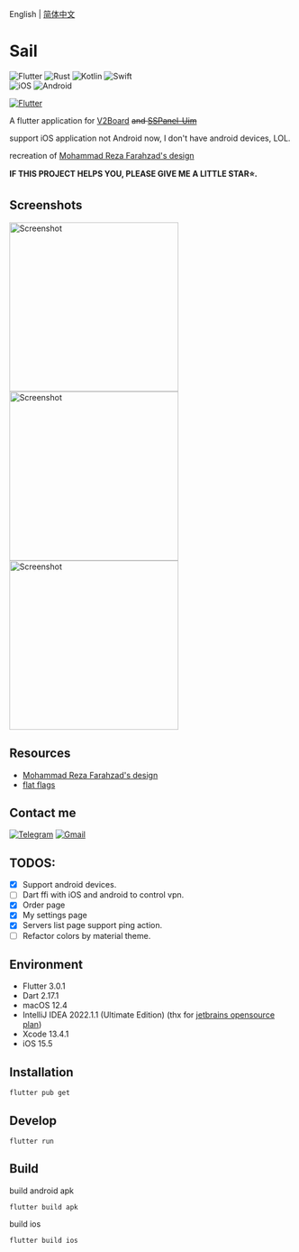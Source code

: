 English | [简体中文](./README_zh-CN.md)

# Sail

![Flutter](https://img.shields.io/badge/Flutter-02569B?style=for-the-badge&logo=flutter&logoColor=white)
![Rust](https://img.shields.io/badge/Rust-000000?style=for-the-badge&logo=rust&logoColor=white)
![Kotlin](https://img.shields.io/badge/Kotlin-0095D5?&style=for-the-badge&logo=kotlin&logoColor=white)
![Swift](https://img.shields.io/badge/Swift-FA7343?style=for-the-badge&logo=swift&logoColor=white)  
![iOS](https://img.shields.io/badge/iOS-000000?style=for-the-badge&logo=ios&logoColor=white)
![Android](https://img.shields.io/badge/Android-3DDC84?style=for-the-badge&logo=android&logoColor=white) 

[![Flutter](https://github.com/sail-tunnel/sail/actions/workflows/flutter.yml/badge.svg)](https://github.com/sail-tunnel/sail/actions/workflows/flutter.yml)

A flutter application for [V2Board](https://github.com/v2board/v2board) ~~and [SSPanel-Uim](https://github.com/Anankke/SSPanel-Uim)~~

support iOS application not Android now, I don't have android devices, LOL.

recreation of [Mohammad Reza Farahzad's design](https://dribbble.com/shots/14028358-VPN-App-Ui-Design?utm_source=Clipboard_Shot&utm_campaign=mrfarahzad&utm_content=VPN%20App%20Ui%20Design&utm_medium=Social_Share)

**IF THIS PROJECT HELPS YOU, PLEASE GIVE ME A LITTLE STAR⭐️.**

## Screenshots

<img src="https://user-images.githubusercontent.com/13404752/174476441-973c2a23-d0fe-4742-8d6c-df5b52635a97.png" width="300" alt="Screenshot">
<img src="https://user-images.githubusercontent.com/13404752/174476492-0ffbb49e-f903-4663-9b34-79f91c1c33ed.png" width="300" alt="Screenshot">
<img src="https://user-images.githubusercontent.com/13404752/110204822-1b29cc00-7eb0-11eb-8a95-a7c3ca7aa472.png" width="300" alt="Screenshot">

## Resources
- [Mohammad Reza Farahzad's design](https://dribbble.com/shots/14028358-VPN-App-Ui-Design?utm_source=Clipboard_Shot&utm_campaign=mrfarahzad&utm_content=VPN%20App%20Ui%20Design&utm_medium=Social_Share)
- [flat flags](https://github.com/wobblecode/flat-flags)

## Contact me
[![Telegram](https://img.shields.io/badge/Telegram-2CA5E0?style=for-the-badge&logo=telegram&logoColor=white)](https://t.me/sail-tunnel)
[![Gmail](https://img.shields.io/badge/Gmail-D14836?style=for-the-badge&logo=gmail&logoColor=white)](mailto:sail-tunnel@gmail.com)

## TODOS:
 - [x] Support android devices.
 - [ ] Dart ffi with iOS and android to control vpn.
 - [x] Order page
 - [x] My settings page
 - [x] Servers list page support ping action.
 - [ ] Refactor colors by material theme.

## Environment

- Flutter 3.0.1
- Dart 2.17.1
- macOS 12.4
- IntelliJ IDEA 2022.1.1 (Ultimate Edition) (thx for [jetbrains opensource plan](https://www.jetbrains.com/opensource/))
- Xcode 13.4.1
- iOS 15.5

## Installation

```shell
flutter pub get
```

## Develop
```shell
flutter run
```

## Build
build android apk
```shell
flutter build apk
```

build ios
```shell
flutter build ios
```
